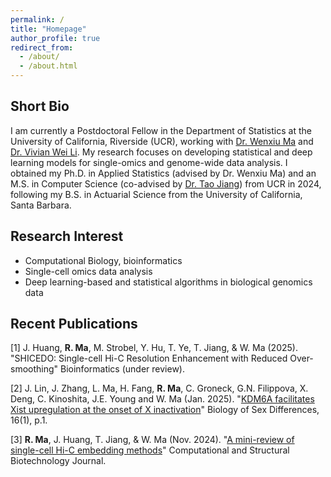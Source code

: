 ```yaml
---
permalink: /
title: "Homepage"
author_profile: true
redirect_from: 
  - /about/
  - /about.html
---
```


Short Bio
------
I am currently a Postdoctoral Fellow in the Department of Statistics at the University of California, Riverside (UCR), working with [Dr. Wenxiu Ma](https://faculty.ucr.edu/~wenxiu/) and [Dr. Vivian Wei Li](https://vivianli.org/#home). My research focuses on developing statistical and deep learning models for single-omics and genome-wide data analysis. I obtained my Ph.D. in Applied Statistics (advised by Dr. Wenxiu Ma) and an M.S. in Computer Science (co-advised by [Dr. Tao Jiang](http://www.cs.ucr.edu/~jiang/)) from UCR in 2024, following my B.S. in Actuarial Science from the University of California, Santa Barbara.

Research Interest
------
* Computational Biology, bioinformatics
* Single-cell omics data analysis
* Deep learning-based and statistical algorithms in biological genomics data

Recent Publications
------

[1] J. Huang, **R. Ma**, M. Strobel, Y. Hu, T. Ye, T. Jiang, & W. Ma (2025). "SHICEDO: Single-cell Hi-C Resolution Enhancement with Reduced Over-smoothing" Bioinformatics (under review).

[2] J. Lin, J. Zhang, L. Ma, H. Fang, **R. Ma**, C. Groneck, G.N. Filippova, X. Deng, C. Kinoshita, J.E. Young and W. Ma (Jan. 2025). "[KDM6A facilitates Xist upregulation at the onset of X inactivation](https://doi.org/10.1186/s13293-024-00683-3)"  Biology of Sex Differences, 16(1), p.1.

[3] **R. Ma**, J. Huang, T. Jiang, & W. Ma (Nov. 2024). "[A mini-review of single-cell Hi-C embedding methods](10.1016/j.csbj.2024.11.002)" Computational and Structural Biotechnology Journal.

